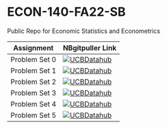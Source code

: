 # ECON-140-FA22-SB

Public Repo for Economic Statistics and Econometrics

| Assignment  | NBgitpuller Link  |  
|---|---|
| Problem Set 0  | [![UCBDatahub](https://img.shields.io/badge/Launch-UCB%20Datahub-blue.svg)](https://datahub.berkeley.edu/hub/user-redirect/git-pull?repo=https%3A%2F%2Fgithub.com%2Fds-modules%2FECON-140-SP22&urlpath=tree%2FECON-140-SP22%2Fps0%2Fps0.ipynb&branch=main)  |  
| Problem Set 1  |  [![UCBDatahub](https://img.shields.io/badge/Launch-UCB%20Datahub-blue.svg)](https://datahub.berkeley.edu/hub/user-redirect/git-pull?repo=https%3A%2F%2Fgithub.com%2Fds-modules%2FECON-140-SP22&urlpath=tree%2FECON-140-SP22%2Fps1%2Fps1.ipynb&branch=main) |  
| Problem Set 2  |  [![UCBDatahub](https://img.shields.io/badge/Launch-UCB%20Datahub-blue.svg)](https://datahub.berkeley.edu/hub/user-redirect/git-pull?repo=https%3A%2F%2Fgithub.com%2Fds-modules%2FECON-140-SP22&urlpath=tree%2FECON-140-SP22%2Fps2%2Fps2.ipynb&branch=main) |  
| Problem Set 3  |  [![UCBDatahub](https://img.shields.io/badge/Launch-UCB%20Datahub-blue.svg)](https://datahub.berkeley.edu/hub/user-redirect/git-pull?repo=https%3A%2F%2Fgithub.com%2Fds-modules%2FECON-140-SP22&urlpath=tree%2FECON-140-SP22%2Fps3%2Fps3.ipynb&branch=main) |  
| Problem Set 4  |  [![UCBDatahub](https://img.shields.io/badge/Launch-UCB%20Datahub-blue.svg)](https://datahub.berkeley.edu/hub/user-redirect/git-pull?repo=https%3A%2F%2Fgithub.com%2Fds-modules%2FECON-140-SP22&urlpath=tree%2FECON-140-SP22%2Fps4%2Fps4.ipynb&branch=main) |  
| Problem Set 5  |  [![UCBDatahub](https://img.shields.io/badge/Launch-UCB%20Datahub-blue.svg)](https://datahub.berkeley.edu/hub/user-redirect/git-pull?repo=https%3A%2F%2Fgithub.com%2Fds-modules%2FECON-140-SP22&urlpath=tree%2FECON-140-SP22%2Fps5%2Fps5.ipynb&branch=main) |  

